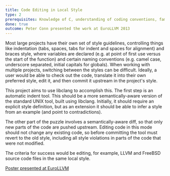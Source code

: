 ```yaml
---
title: Code Editing in Local Style
type: 2
prerequisites: Knowledge of C, understanding of coding conventions, familiarity with revision control
done: true
outcome: Peter Conn presented the work at EuroLLVM 2013
---
```


Most large projects have their own set of style guidelines, controlling things like indentation (tabs, spaces, tabs for indent and spaces for alignment) and braces style, where variables are declared (e.g. at point of first use versus the start of the function) and certain naming conventions (e.g. camel case, underscore separated, initial capitals for globals). When working with multiple projects, switching between the styles can be difficult. Ideally, a user would be able to check out the code, translate it into their own preferred style, edit it, and then commit it upstream in the project's style.

This project aims to use libclang to accomplish this. The first step is an automatic indent tool. This should be a more semantically-aware version of the standard UNIX tool, built using libclang. Initially, it should require an explicit style definition, but as an extension it should be able to infer a style from an example (and point to contradictions).

The other part of the puzzle involves a semantically-aware diff, so that only new parts of the code are pushed upstream. Editing code in this mode should not change any existing code, so before committing the tool must revert to the old style, including all style violations in parts of the code that were not modified.

The criteria for success would be editing, for example, LLVM and FreeBSD source code files in the same local style.

[Poster presented at EuroLLVM](http://www.llvm.org/devmtg/2013-04/conn-poster.pdf)
